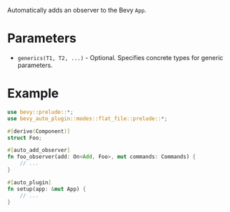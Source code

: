 Automatically adds an observer to the Bevy `App`.

# Parameters
- `generics(T1, T2, ...)` - Optional. Specifies concrete types for generic parameters.

# Example
```rust
use bevy::prelude::*;
use bevy_auto_plugin::modes::flat_file::prelude::*;

#[derive(Component)]
struct Foo;

#[auto_add_observer]
fn foo_observer(add: On<Add, Foo>, mut commands: Commands) {
    // ...
}

#[auto_plugin]
fn setup(app: &mut App) {
    // ...
}
```